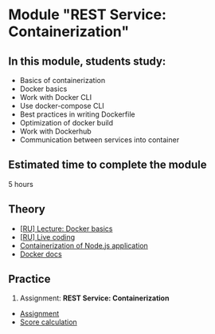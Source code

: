 # Module "REST Service: Containerization"

## In this module, students study:

- Basics of containerization
- Docker basics
- Work with Docker CLI
- Use docker-compose CLI
- Best practices in writing Dockerfile
- Optimization of docker build
- Work with Dockerhub
- Communication between services into container

## Estimated time to complete the module
5 hours

## Theory
- [[RU] Lecture: Docker basics](https://youtu.be/kAM-_vZIYkI)
- [[RU] Live coding](https://youtu.be/XPB0ZYNnFf0)
- [Containerization of Node.js application](https://nodejs.org/en/docs/guides/nodejs-docker-webapp/)
- [Docker docs](https://docs.docker.com/)

## Practice
1. Assignment: **REST Service: Containerization**
  - [Assignment](https://github.com/AlreadyBored/nodejs-assignments/blob/main/assignments/containerization/assignment.md)
  - [Score calculation](https://github.com/AlreadyBored/nodejs-assignments/blob/main/assignments/containerization/score.md)